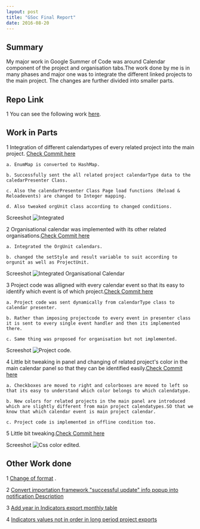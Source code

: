 ```yaml
---
layout: post
title: "GSoc Final Report"
date: 2016-08-20
---
```


## Summary

My major work in Google Summer of Code was around Calendar component of the project and organisation tabs.The work done by me is in many phases and major one was to integrate the different linked projects to the main project.
The changes are further divided into smaller parts.

## Repo Link

1 You can see the following work [here](https://github.com/sigmah-dev/sigmah/pull/27).


## Work in Parts

1 Integration of different calendartypes of every related project into the main project. [Check Commit here](https://github.com/sigmah-dev/sigmah/pull/27/commits/cce2bebb3099108573a6eac302c66c285bbf1d4a)
    
    a. EnumMap is converted to HashMap.

    b. Successfully sent the all related project calendarType data to the caledarPresenter Class.

    c. Also the calendarPresenter Class Page load functions (Reload & Reloadevents) are changed to Integer mapping.

    d. Also tweaked orgUnit class according to changed conditions.

   Screeshot ![Integrated](https://15382278326112394293.googlegroups.com/attach/bc2224791813e/Screenshot%20(24).png?part=0.1&view=1&vt=ANaJVrG2H1xx-ROapHeovWxrRVbxvSYmr-eB01SBbVGQDZj8B_4lD_qYOOTBPGQQvaQO_FNTfJLke3XFsU8ZYFKaq3_e6XNccd1vkNz8YyY1xJIc2tKdEAo)

2 Organisational calendar was implemented with its other related organisations.[Check Commit here](https://github.com/sigmah-dev/sigmah/pull/27/commits/96f6a43b9e2caf03bb229a78b9652977e0eccb5a)

    a. Integrated the OrgUnit calendars.

    b. changed the setStyle and result variable to suit according to orgunit as well as ProjectUnit.

  Screeshot ![Integrated Organisational Calendar](https://15382278326112394293.googlegroups.com/attach/bc2224791813e/Screenshot%20(27).png?part=0.4&view=1&vt=ANaJVrGJfkiAzNJVi4a4qFfrlByxhGJRuuNnmarSBesF5wuqAn77xKwzRHGF3MK3ONuOPPxCk3x4SRJSXLOtA67xNGGV2EItIJmD9yy-1ZnBvc5PMJp_jZc)

3 Project code was alligned with every calendar event so that its easy to identify which event is of which project.[Check Commit here](https://github.com/sigmah-dev/sigmah/pull/27/commits/e251439ce30be3226f7539e98b18f6f906b15326)
    
    a. Project code was sent dynamically from calendarType class to calendar presenter.

    b. Rather than imposing projectcode to every event in presenter class it is sent to every single event handler and then its implemented there.

    c. Same thing was proposed for organisation but not implemented.

   Screeshot ![Project code](https://15382278326112394293.googlegroups.com/attach/bc2224791813e/Screenshot%20(26).png?part=0.3&view=1&vt=ANaJVrEhafLgjT7fpGLGqZdHwzLiVAiTMUKmBmrzu3MAMmLrhwzSvLT1yDw5gpsywTi-HmD-UrmyMBZ93QSyK0vWIy70RjzlJPN0YJqzcq-PO5bHsWKkz1U).

4 Little bit tweaking in panel and changing of related project's color in the main calendar panel so that they can be identified easily.[Check Commit here](https://github.com/sigmah-dev/sigmah/pull/27/commits/95e20d56c39a6a4bd4272ccfffe239fef560bd39)

    a. Checkboxes are moved to right and colorboxes are moved to left so that its easy to understand which color belongs to which calendatype.

    b. New colors for related projects in the main panel are introduced which are slightly different from main project calendatypes.SO that we know that which calendar event is main project calendar.

    c. Project code is implemented in offline condition too.

5 Little bit tweaking.[Check Commit here](https://github.com/sigmah-dev/sigmah/pull/27/commits/5afa76dcc9c22babe304924cc26763cef64ca198)

   Screeshot ![Css color edited](https://goo.gl/photos/dgN2Xqp9XFcCMa2m7).

## Other Work done

 1 [Change of format](https://github.com/sigmah-dev/sigmah/pull/20) .

 2 [Convert importation framework "successful update" info popup into notification Description](https://github.com/sigmah-dev/sigmah/pull/17)

 3 [Add year in Indicators export monthly table ](https://github.com/sigmah-dev/sigmah/pull/16)

 4 [Indicators values not in order in long period project exports](https://github.com/sigmah-dev/sigmah/pull/15) 
